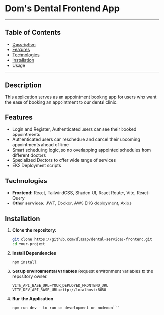 # Dom's Dental Frontend App

---

## Table of Contents

- [Description](#description)
- [Features](#features)
- [Technologies](#technologies)
- [Installation](#installation)
- [Usage](#usage)

---

## Description

This application serves as an appointment booking app for users who want the ease of booking an appointment
to our dental clinic.

## Features

- Login and Register, Authenticated users can see their booked appointments
- Authenticated users can reschedule and cancel their upcoming appointments ahead of time
- Smart scheduling logic, so no overlapping appointed schedules from different doctors
- Specialized Doctors to offer wide range of services
- EKS Deployment scripts

## Technologies

- **Frontend:** React, TailwindCSS, Shadcn UI, React Router, Vite, React-Query
- **Other services:** JWT, Docker, AWS EKS deployment, Axios

## Installation

1. **Clone the repository:**
   ```bash
   git clone https://github.com/dlasap/dental-services-frontend.git
   cd your-project
   ```
2. **Install Dependencies**
   ```
   npm install
   ```
3. **Set up environmental variables**
   Request environment variables to the repository owner.

   ```
   VITE_API_BASE_URL=YOUR_DEPLOYED_FRONTEND_URL
   VITE_DEV_API_BASE_URL=http://localhost:8080
   ```

4. **Run the Application**
   ````
   npm run dev - to run on development on nodemon```
   ````
